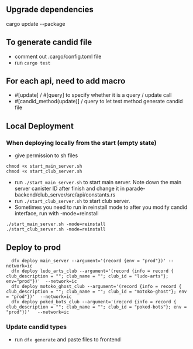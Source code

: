 ## Upgrade dependencies

cargo update --package

## To generate candid file

- comment out .cargo/config.toml file
- run `cargo test`

## For each api, need to add macro

- #[update] / #[query] to specify whether it is a query / update call
- #[candid_method(update)] / query to let test method generate candid file

## Local Deployment

### When deploying locally from the start (empty state)

- give permission to sh files

```
chmod +x start_main_server.sh
chmod +x start_club_server.sh
```

- run `./start_main_server.sh` to start main server. Note down the main server canister ID after finish and change it
  in parade-backend/club_server/src/api/constants.rs
- run `./start_club_server.sh` to start club server.
- Sometimes you need to run in reinstall mode to after you modify candid interface, run with -mode=reinstall

```
./start_main_server.sh -mode=reinstall
./start_club_server.sh -mode=reinstall
```

## Deploy to prod

```
  dfx deploy main_server --argument='(record {env = "prod"})' --network=ic
  dfx deploy ludo_arts_club --argument='(record {info = record { club_description = ""; club_name = ""; club_id = "ludo-arts"}; env="prod"})'  --network=ic
  dfx deploy motoko_ghost_club --argument='(record {info = record { club_description = ""; club_name = ""; club_id = "motoko-ghost"}; env = "prod"})'  --network=ic
  dfx deploy poked_bots_club --argument='(record {info = record { club_description = ""; club_name = ""; club_id = "poked-bots"}; env = "prod"})'   --network=ic
```

### Update candid types

- run `dfx generate` and paste files to frontend
